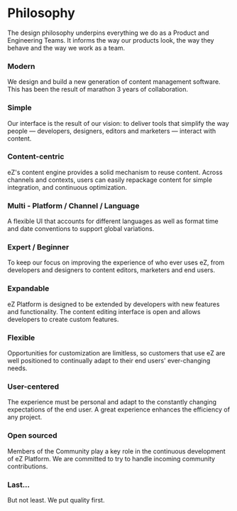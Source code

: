 # Philosophy

The design philosophy underpins everything we do as a Product and Engineering Teams. It informs the way our products look, the way they behave and the way we work as a team.

### Modern

We design and build a new generation of content management software. This has been the result of marathon 3 years of collaboration.

### Simple

Our interface is the result of our vision: to deliver tools that simplify the way people — developers, designers, editors and marketers — interact with content.

### Content-centric

eZ's content engine provides a solid mechanism to reuse content. Across channels and contexts, users can easily repackage content for simple integration, and continuous optimization.

### Multi - Platform / Channel / Language

A flexible UI that accounts for different languages as well as format time and date conventions to support global variations.

### Expert / Beginner

To keep our focus on improving the experience of who ever uses eZ, from developers and designers to content editors, marketers and end users.

### Expandable

eZ Platform is designed to be extended by developers with new features and functionality. The content editing interface is open and allows developers to create custom features.

### Flexible

Opportunities for customization are limitless, so customers that use eZ are well positioned to continually adapt to their end users' ever-changing needs.

### User-centered

The experience must be personal and adapt to the constantly changing expectations of the end user. A great experience enhances the efficiency of any project.

### Open sourced

Members of the Community play a key role in the continuous development of eZ Platform. We are committed to try to handle incoming community contributions.

### Last...

But not least. We put quality first.
